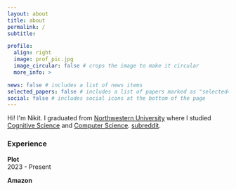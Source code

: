 ```yaml
---
layout: about
title: about
permalink: /
subtitle:

profile:
  align: right
  image: prof_pic.jpg
  image_circular: false # crops the image to make it circular
  more_info: >

news: false # includes a list of news items
selected_papers: false # includes a list of papers marked as "selected={true}"
social: false # includes social icons at the bottom of the page
---
```


Hi! I'm Nikit. I graduated from [Northwestern University](https://www.northwestern.edu/) where I studied [Cognitive Science](https://cogsci.northwestern.edu/) and [Computer Science](https://www.mccormick.northwestern.edu/computer-science/). [subreddit](http://reddit.com). 

### Experience   

**Plot**  
2023 - Present



**Amazon**  


